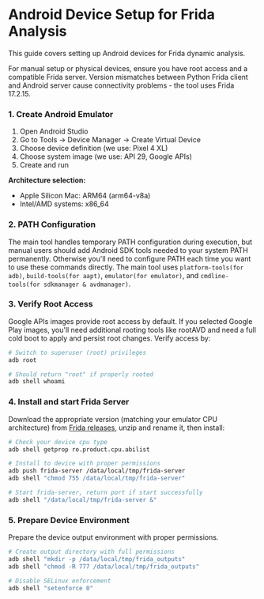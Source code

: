 # Android Device Setup for Frida Analysis

This guide covers setting up Android devices for Frida dynamic analysis.

For manual setup or physical devices, ensure you have root access and a compatible Frida server. Version mismatches between Python Frida client and Android server cause connectivity problems - the tool uses Frida 17.2.15.


### 1. Create Android Emulator

1. Open Android Studio
2. Go to Tools → Device Manager → Create Virtual Device
3. Choose device definition (we use: Pixel 4 XL)
4. Choose system image (we use: API 29, Google APIs)
5. Create and run

**Architecture selection:**
- Apple Silicon Mac: ARM64 (arm64-v8a)
- Intel/AMD systems: x86_64
 
### 2. PATH Configuration

The main tool handles temporary PATH configuration during execution, but manual users should add Android SDK tools needed to your system PATH permanently. Otherwise you'll need to configure PATH each time you want to use these commands directly.
The main tool uses `platform-tools(for adb)`, `build-tools(for aapt)`, `emulator(for emulator)`, and `cmdline-tools(for sdkmanager & avdmanager)`.

### 3. Verify Root Access

Google APIs images provide root access by default. If you selected Google Play images, you'll need additional rooting tools like rootAVD and need a full cold boot to apply and persist root changes. Verify access by:

```bash
# Switch to superuser (root) privileges
adb root

# Should return "root" if properly rooted
adb shell whoami  
```

### 4. Install and start Frida Server

Download the appropriate version (matching your emulator CPU architecture) from [Frida releases](https://github.com/frida/frida/releases), unzip and rename it, then install:

```bash
# Check your device cpu type
adb shell getprop ro.product.cpu.abilist

# Install to device with proper permissions
adb push frida-server /data/local/tmp/frida-server
adb shell "chmod 755 /data/local/tmp/frida-server"

# Start frida-server, return port if start successfully 
adb shell "/data/local/tmp/frida-server &"
```

### 5. Prepare Device Environment

Prepare the device output environment with proper permissions. 

```bash
# Create output directory with full permissions
adb shell "mkdir -p /data/local/tmp/frida_outputs"
adb shell "chmod -R 777 /data/local/tmp/frida_outputs"

# Disable SELinux enforcement
adb shell "setenforce 0"
```
